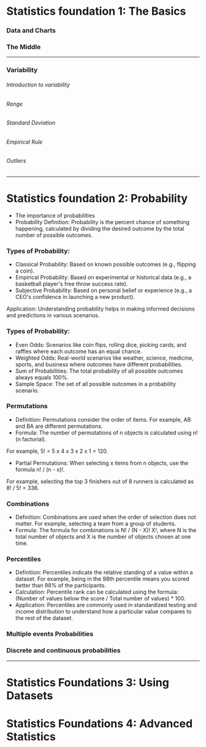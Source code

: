 # Statistics foundation 1: The Basics


### Data and Charts

### The Middle

----

### Variability

###### Introduction to variability

###### Range

###### Standard Deviation

###### Empirical Rule 

###### Outliers

----

# Statistics foundation 2: Probability
- The importance of probabilities
- Probability Definition: Probability is the percent chance of something happening, calculated by dividing the desired outcome by the total number of possible outcomes.

### Types of Probability:
- Classical Probability: Based on known possible outcomes (e.g., flipping a coin).
- Empirical Probability: Based on experimental or historical data (e.g., a basketball player's free throw success rate).
- Subjective Probability: Based on personal belief or experience (e.g., a CEO's confidence in launching a new product).

Application: Understanding probability helps in making informed decisions and predictions in various scenarios.

### Types of Probability:

- Even Odds: Scenarios like coin flips, rolling dice, picking cards, and raffles where each outcome has an equal chance.
- Weighted Odds: Real-world scenarios like weather, science, medicine, sports, and business where outcomes have different probabilities.
- Sum of Probabilities: The total probability of all possible outcomes always equals 100%.
- Sample Space: The set of all possible outcomes in a probability scenario.

### Permutations

- Definition: Permutations consider the order of items. For example, AB and BA are different permutations.
- Formula: The number of permutations of n objects is calculated using n! (n factorial). 

For example, 5! = 5 x 4 x 3 x 2 x 1 = 120.

- Partial Permutations: When selecting x items from n objects, use the formula n! / (n - x)!. 

For example, selecting the top 3 finishers out of 8 runners is calculated as 8! / 5! = 336.

### Combinations

- Definition: Combinations are used when the order of selection does not matter. For example, selecting a team from a group of students.
- Formula: The formula for combinations is N! / (N - X)! X!, where N is the total number of objects and X is the number of objects chosen at one time.

### Percentiles

- Definition: Percentiles indicate the relative standing of a value within a dataset. For example, being in the 98th percentile means you scored better than 98% of the participants.
- Calculation: Percentile rank can be calculated using the formula: (Number of values below the score / Total number of values) * 100.
- Application: Percentiles are commonly used in standardized testing and income distribution to understand how a particular value compares to the rest of the dataset.

### Multiple events Probabilities

### Discrete and continuous probabilities

----

# Statistics Foundations 3: Using Datasets


# Statistics Foundations 4: Advanced Statistics